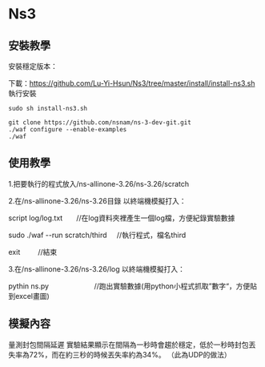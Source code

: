 # Ns3
## 安裝教學
安裝穩定版本：

下載：https://github.com/Lu-Yi-Hsun/Ns3/tree/master/install/install-ns3.sh
執行安裝
```
sudo sh install-ns3.sh
```


```
git clone https://github.com/nsnam/ns-3-dev-git.git
./waf configure --enable-examples
./waf

```

## 使用教學
1.把要執行的程式放入/ns-allinone-3.26/ns-3.26/scratch

2.在/ns-allinone-3.26/ns-3.26目錄 以終端機模擬打入：

script log/log.txt                  //在log資料夾裡產生一個log檔，方便紀錄實驗數據



sudo ./waf --run scratch/third     //執行程式，檔名third

exit                               //結束


3.在/ns-allinone-3.26/ns-3.26/log 以終端機模擬打入：

pythin ns.py                       //跑出實驗數據(用python小程式抓取”數字“，方便貼到excel畫圖)

## 模擬內容
量測封包間隔延遲
實驗結果顯示在間隔為一秒時會趨於穩定，低於一秒時封包丟失率為72%，而在約三秒的時候丟失率約為34%。
（此為UDP的做法）

